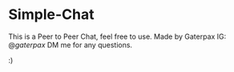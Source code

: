 # Simple-Chat
This is a Peer to Peer Chat, feel free to use.
Made by Gaterpax
IG: @_gaterpax_
DM me for any questions.

:)
